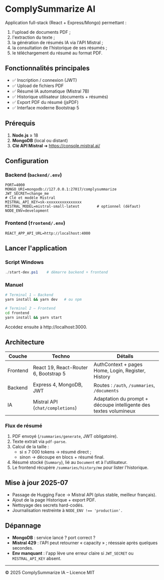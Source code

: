 # ComplySummarize AI

Application full-stack (React + Express/Mongo) permettant :

1. l'upload de documents PDF ;
2. l'extraction du texte ;
3. la génération de résumés IA via l'API Mistral ;
4. la consultation de l'historique de ses résumés ;
5. le téléchargement du résumé au format PDF.

## Fonctionnalités principales

- ✅ Inscription / connexion (JWT)
- ✅ Upload de fichiers PDF
- ✅ Résumé IA automatique (Mistral 7B)
- ✅ Historique utilisateur (documents + résumés)
- ✅ Export PDF du résumé (jsPDF)
- ✅ Interface moderne Bootstrap 5

## Prérequis

1. **Node.js** ≥ 18
2. **MongoDB** (local ou distant)
3. **Clé API Mistral** ➜ https://console.mistral.ai/

## Configuration

### Backend (`backend/.env`)
```
PORT=4000
MONGO_URI=mongodb://127.0.0.1:27017/complysummarize
JWT_SECRET=change_me
# Clé et modèle Mistral
MISTRAL_API_KEY=sk-xxxxxxxxxxxxxxxx
MISTRAL_MODEL=mistral-small-latest        # optionnel (défaut)
NODE_ENV=development
```

### Frontend (`frontend/.env`)
```
REACT_APP_API_URL=http://localhost:4000
```

## Lancer l'application

### Script Windows
```powershell
./start-dev.ps1    # démarre backend + frontend
```

### Manuel
```bash
# Terminal 1 – Backend
yarn install && yarn dev   # ou npm

# Terminal 2 – Frontend
cd frontend
yarn install && yarn start
```

Accédez ensuite à http://localhost:3000.

## Architecture

| Couche | Techno | Détails |
|--------|--------|---------|
| Frontend | React 19, React-Router 6, Bootstrap 5 | AuthContext + pages Home, Login, Register, History |
| Backend | Express 4, MongoDB, JWT | Routes : `/auth`, `/summaries`, `/documents` |
| IA | Mistral API (`chat/completions`) | Adaptation du prompt + découpe intelligente des textes volumineux |

### Flux de résumé
1. PDF envoyé (`/summaries/generate`, JWT obligatoire).
2. Texte extrait via `pdf-parse`.
3. Calcul de la taille : 
   - si ≤ 7 000 tokens → résumé direct ;
   - sinon → découpe en blocs + résumé final.
4. Résumé stocké (`Summary`), lié au `Document` et à l'utilisateur.
5. Le frontend récupère `/summaries/history/me` pour lister l'historique.

## Mise à jour 2025-07

- Passage de Hugging Face → Mistral API (plus stable, meilleur français).
- Ajout de la page Historique + export PDF.
- Nettoyage des secrets hard-codés.
- Journalisation restreinte à `NODE_ENV !== 'production'.`

## Dépannage

- **MongoDB** : service lancé ? port correct ?
- **Mistral 429** : l'API peut retourner « capacity » ; réessaie après quelques secondes.
- **Env manquant** : l'app lève une erreur claire si `JWT_SECRET` ou `MISTRAL_API_KEY` absent.

---

© 2025 ComplySummarize IA – Licence MIT 